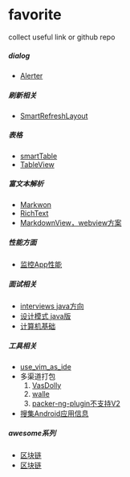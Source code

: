 # favorite
collect useful link or github repo


##### dialog 

* [Alerter](https://github.com/Tapadoo/Alerter)


##### 刷新相关

* [SmartRefreshLayout](https://github.com/scwang90/SmartRefreshLayout)


##### 表格

* [smartTable](https://github.com/huangyanbin/smartTable)
* [TableView](https://github.com/evrencoskun/TableView)


##### 富文本解析

* [Markwon](https://github.com/noties/Markwon)
* [RichText](https://github.com/zzhoujay/RichText)
* [MarkdownView，webview方案](https://github.com/tiagohm/MarkdownView)

##### 性能方面

* [监控App性能](https://github.com/zkwlx/DroidTelescope)


##### 面试相关

* [interviews java方向](https://github.com/kdn251/interviews)
* [设计模式 java版](https://github.com/iluwatar/java-design-patterns)
* [计算机基础](https://github.com/CyC2018/InterviewNotes?utm_source=gold_browser_extension)

##### 工具相关

* [use_vim_as_ide](https://github.com/yangyangwithgnu/use_vim_as_ide)
* 多渠道打包 
    1. [VasDolly](https://github.com/Tencent/VasDolly)
    2. [walle](https://github.com/Meituan-Dianping/walle)
    3. [packer-ng-plugin不支持V2](https://github.com/mcxiaoke/packer-ng-plugin)
* [搜集Android应用信息](https://github.com/bihe0832/Android-GetAPKInfo)

##### awesome系列

* [区块链](https://github.com/chaozh/awesome-blockchain)
* [区块链](https://github.com/LiuBoyu/blockchain)

